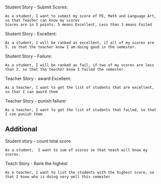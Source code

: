 Student Story - Submit Scores:

````
As a student, I want to submit my score of PE, Math and Language Art, so that Teacher can know my scores 
Scores are in 5 points. 5 means Excellent, Less than 3 means Failed
````

Student Story - Excellent:
````
As a student, I will be ranked as excellent, if all of my scores are 5. so that the teacher know I am doing good in the semester.
````

Student Story - Failure:
````
As a student, I will be ranked as fail, if two of my scores are less than 3. so that the teacher know I failed the semester.
````

Teacher Story - award Excellent:
````
As a teacher, I want to get the list of students that are excellent, so that I can award them
````

Teacher Story - punish failure:
````
As a teacher, I want to get the list of students that failed, so that I can punish them
````

## Additional
Student story - count total score
````
As a student,  I want to sum of scores so that teach will know my scores.
````

Teach Story - Rank the highest
````
As a teacher, I want to list the students with the highest score, so that I know who is doing very well this semester
````
